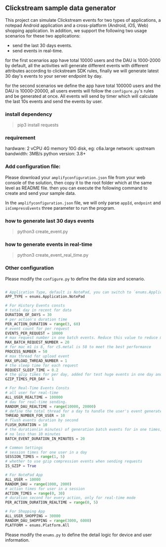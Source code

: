 ## Clickstream sample data generator

This project can simulate Clickstream events for two types of applications, a notepad Android application and a
cross-platform (Android, iOS, Web) shopping application. In addition, we support the following two usage scenarios for
these two applications:

* send the last 30 days events.
* send events in real-time.

for the first scenarios app have total 10000 users and the DAU is 1000-2000 by default, all the activities will
generate different events with different attributes according to clickstream SDK rules, finally we will generate
latest 30 day's events to your server endpoint by day.

for the second scenarios we define the app have total 100000 users and the DAU is 10000-20000, all users events
will follow the `configure.py`'s rules and be generated at once. All events will send by timer which will calculate the
last 10s events and send the events by user.

### install dependency

> pip3 install requests

### requirement

hardware: 2 vCPU 4G memory 10G disk, eg: c6a.large
network: upstream bandwidth: 3MB/s
python version: 3.8+

### Add configuration file:

Please download your `amplifyconfiguration.json` file from your web console of the solution, then copy it to the root
folder which at the same level as README file. then you can execute the following command to create and send your sample
data.

In the `amplifyconfiguration.json` file, we will only parse `appId`, `endpoint` and `isCompressEvents` three parameter
to run the program.

### how to generate last 30 days events

> python3 create_event.py

### how to generate events in real-time

> python3 create_event_real_time.py

### Other configuration

Please modify the `configure.py` to define the data size and scenario.

```python

# Application Type, default is NotePad, you can switch to `enums.Application.Shopping` to send shopping events.
APP_TYPE = enums.Application.NotePad

# For History Events consts
# total day in recent for data
DURATION_OF_DAYS = 30
# per action's duration time
PER_ACTION_DURATION = range(3, 60)
# event count for per request
EVENTS_PER_REQUEST = 10000
# max request number in one batch events. Reduce this value to reduce memory usage. 
MAX_BATCH_REQUEST_NUMBER = 20
# for mac m1 is 8, for c5.metal is 50 to meet the best performance
PROCESS_NUMBER = 50
# max thread for upload event
MAX_UPLOAD_THREAD_NUMBER = 1
# the sleep time for each request
REQUEST_SLEEP_TIME = 0.2
# the gzip times for per day, added for test huge events in one day and reduce memory usage
GZIP_TIMES_PER_DAY = 1

# For Real-Time Events Consts
# all user for real-time
ALL_USER_REALTIME = 100000
# dau for real-time sending.
RANDOM_DAU_REALTIME = range(10000, 20000)
# define the total thread for a day to handle the user's event generate and sending
THREAD_NUMBER_FOR_USER = 10
# flush events duration by second
FLUSH_DURATION = 10
# the duration(in minutes) of generation batch events for in one times, use this parameter to reduce memory usage
# no less than 10 minutes
BATCH_EVENT_DURATION_IN_MINUTES = 20

# Common Settings
# session times for one user in a day
SESSION_TIMES = range(1, 5)
# whether to use gzip compression events when sending requests
IS_GZIP = True

# For NotePad App
ALL_USER = 10000
RANDOM_DAU = range(1000, 2000)
# action times for user in a session 
ACTION_TIMES = range(0, 30)
# duration second for every action, only for real-time mode
PER_ACTION_DURATION_REALTIME = range(0, 5)

# For Shopping App
ALL_USER_SHOPPING = 30000
RANDOM_DAU_SHOPPING = range(3000, 6000)
PLATFORM = enums.Platform.All


```

Please modify the `enums.py` to define the detail logic for device and user information. 